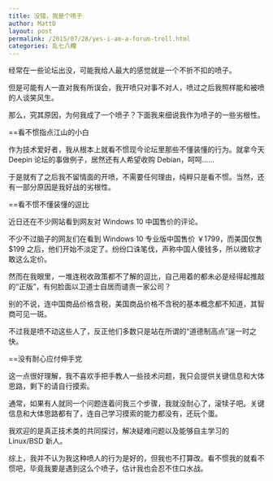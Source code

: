 ```yaml
---
title: 没错，我是个喷子
author: MattD
layout: post
permalink: /2015/07/28/yes-i-am-a-forum-troll.html
categories: 乱七八糟
---
```

经常在一些论坛出没，可能我给人最大的感觉就是一个不折不扣的喷子。

但是可能有人一直对我有所误会，我开喷只对事不对人，喷过之后我照样能和被喷的人谈笑风生。

那么，究其原因，为何我成了一个喷子？下面我来细说我作为喷子的一些劣根性。

==看不惯指点江山的小白

作为技术爱好者，我从根本上就看不惯现今论坛里那些不懂装懂的行为。就拿今天 Deepin 论坛的事做例子，居然还有人希望收购 Debian，呵呵……

于是就有了之后我不留情面的开喷，不需要任何理由，纯粹只是看不惯。当然，还有一部分原因是我好战的劣根性。

<!-- more -->

==看不惯不懂装懂的逗比

近日还在不少网站看到网友对 Windows 10 中国售价的评论。

不少不过脑子的网友们在看到 Windows 10 专业版中国售价 ￥1799，而美国仅售 $199 之后，他们开始不淡定了。纷纷口诛笔伐，声称中国人傻钱多，所以微软才敢这么定价。

然而在我眼里，一堆连税收政策都不了解的逗比，自己用着的都未必是经得起推敲的“正版”，有何脸面以卫道士自居而谴责一家公司？

别的不说，连中国商品价格含税，美国商品价格不含税的基本概念都不知道，其智商可见一斑。

不过我是喷不动这些人了，反正他们多数只是站在所谓的“道德制高点”逞一时之快。

==没有耐心应付伸手党

这一点很好理解，我不喜欢手把手教人一些技术问题，我只会提供关键信息和大体思路，剩下的请自行摸索。

通常，如果有人就同一个问题连着问我三个步骤，我就没耐心了，滚犊子吧。关键信息和大体思路都有了，连自己学习摸索的能力都没有，还玩个蛋。

我欢迎的是真正技术类的共同探讨，解决疑难问题以及能够自主学习的 Linux/BSD 新人。

综上，我并不认为我这种喷人的行为是好的，但我也不打算改。看不惯我的就看不惯吧，毕竟我要是遇到这么个喷子，估计我也会忍不住口水战。
